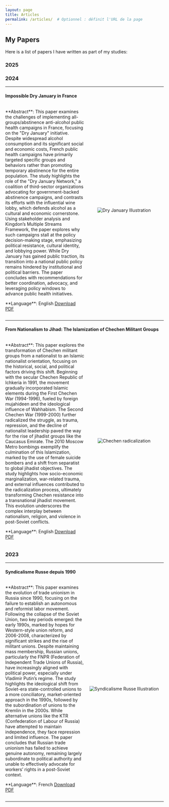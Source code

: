 ```yaml
---
layout: page
title: Articles
permalink: /articles/  # Optionnel : définit l'URL de la page
---
```


## My Papers

Here is a list of papers I have written as part of my studies:

### 2025



### 2024

---

#### Impossible Dry January in France  
<div style="display: flex; align-items: center;">
  <div style="flex: 1;">
    <p>
      **Abstract**:  
      This paper examines the challenges of implementing all-groups/abstinence anti-alcohol public health campaigns in France, focusing on the "Dry January" initiative. Despite widespread alcohol consumption and its significant social and economic costs, French public health campaigns have primarily targeted specific groups and behaviors rather than promoting temporary abstinence for the entire population. The study highlights the role of the "Dry January Network," a coalition of third-sector organizations advocating for government-backed abstinence campaigns, and contrasts its efforts with the influential wine lobby, which defends alcohol as a cultural and economic cornerstone. Using stakeholder analysis and Kingdon’s Multiple Streams Framework, the paper explores why such campaigns stall at the policy decision-making stage, emphasizing political resistance, cultural identity, and lobbying power. While Dry January has gained public traction, its transition into a national public policy remains hindered by institutional and political barriers. The paper concludes with recommendations for better coordination, advocacy, and leveraging policy windows to advance public health initiatives.
    </p>
    <p>
      **Language**: English  
       <a href="{{ site.baseurl }}/download/Impossible%20Dry%20January%20in%20France.pdf" download>Download PDF</a>   
    </p>
  </div>
  <div style="flex: 1; text-align: center;">
    <img src="{{ site.baseurl }}/images/dry_january.jpg" alt="Dry January Illustration" style="max-width: 100%; height: auto;">
  </div>
</div>

---

#### From Nationalism to Jihad: The Islamization of Chechen Militant Groups  
<div style="display: flex; align-items: center;">
  <div style="flex: 1;">
    <p>
      **Abstract**:  
     This paper explores the transformation of Chechen militant groups from a nationalist to an Islamic nationalist orientation, focusing on the historical, social, and political factors driving this shift. Beginning with the secular Chechen Republic of Ichkeria in 1991, the movement gradually incorporated Islamic elements during the First Chechen War (1994-1996), fueled by foreign mujahideen and the ideological influence of Wahhabism. The Second Chechen War (1999-2000) further radicalized the struggle, as trauma, repression, and the decline of nationalist leadership paved the way for the rise of jihadist groups like the Caucasus Emirate. The 2010 Moscow Metro bombings exemplify the culmination of this Islamization, marked by the use of female suicide bombers and a shift from separatist to global jihadist objectives. The study highlights how socio-economic marginalization, war-related trauma, and external influences contributed to the radicalization process, ultimately transforming Chechen resistance into a transnational jihadist movement. This evolution underscores the complex interplay between nationalism, religion, and violence in post-Soviet conflicts.
    </p>
    <p>
      **Language**: English 
      <a href="{{ site.baseurl }}/download/Chechen%20Rebellion%20-%20a%20radicalization%20process.pdf" download>Download PDF</a> 
    </p>
  </div>
  <div style="flex: 1; text-align: center;">
  <img src="{{ site.baseurl }}/images/chechen.jpg" alt="Chechen radicalization" style="max-width: 100%; height: auto;">
  </div>
</div>



### 2023

---

#### Syndicalisme Russe depuis 1990  
<div style="display: flex; align-items: center;">
  <div style="flex: 1;">
    <p>
      **Abstract**:  
      This paper examines the evolution of trade unionism in Russia since 1990, focusing on the failure to establish an autonomous and reformist labor movement. Following the collapse of the Soviet Union, two key periods emerged: the early 1990s, marked by hopes for Western-style union reform, and 2006-2008, characterized by significant strikes and the rise of militant unions. Despite maintaining mass membership, Russian unions, particularly the FNPR (Federation of Independent Trade Unions of Russia), have increasingly aligned with political power, especially under Vladimir Putin’s regime. The study highlights the ideological shift from Soviet-era state-controlled unions to a more conciliatory, market-oriented approach in the 1990s, followed by the subordination of unions to the Kremlin in the 2000s. While alternative unions like the KTR (Confederation of Labour of Russia) have attempted to maintain independence, they face repression and limited influence. The paper concludes that Russian trade unionism has failed to achieve genuine autonomy, remaining largely subordinate to political authority and unable to effectively advocate for workers’ rights in a post-Soviet context.
    </p>
    <p>
      **Language**: French  
      <a href="{{ site.baseurl }}/download/Syndicalisme%20Russe%20depuis%201990.pdf" download>Download PDF</a>  
    </p>
  </div>
  <div style="flex: 1; text-align: center;">
    <img src="{{ site.baseurl }}/images/syndicalisme_russe.jpg" alt="Syndicalisme Russe Illustration" style="max-width: 100%; height: auto;">
  </div>
</div>

---